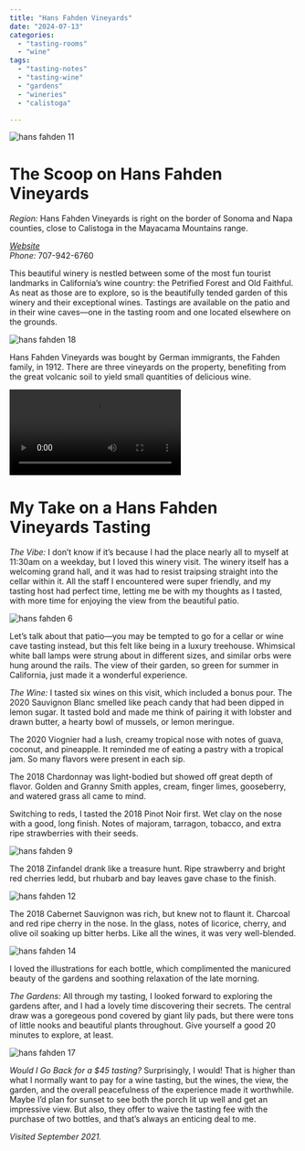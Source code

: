 ```yaml
---
title: "Hans Fahden Vineyards"
date: "2024-07-13"
categories:
  - "tasting-rooms"
  - "wine"
tags:
  - "tasting-notes"
  - "tasting-wine"
  - "gardens"
  - "wineries"
  - "calistoga"

---
```

![hans fahden 11](http://s3.amazonaws.com/thegourmez-wpmedia/2024/07/hans-fayden+(11).jpg)

# The Scoop on Hans Fahden Vineyards

*Region:* Hans Fahden Vineyards is right on the border of Sonoma and Napa counties, close to Calistoga in the Mayacama Mountains range.

[*Website*](https://www.hansfahden.com/)\
*Phone:* 707-942-6760

This beautiful winery is nestled between some of the most fun tourist landmarks in California’s wine country: the Petrified Forest and Old Faithful. As neat as those are to explore, so is the beautifully tended garden of this winery and their exceptional wines. Tastings are available on the patio and in their wine caves—one in the tasting room and one located elsewhere on the grounds.

![hans fahden 18](http://s3.amazonaws.com/thegourmez-wpmedia/2024/07/hans-fayden+(18).jpg)

Hans Fahden Vineyards was bought by German immigrants, the Fahden family, in 1912. There are three vineyards on the property, benefiting from the great volcanic soil to yield small quantities of delicious wine.

<video src="http://s3.amazonaws.com/thegourmez-wpmedia/2024/07/hans-fayden+(2).mp4" controls></video>

# My Take on a Hans Fahden Vineyards Tasting

*The Vibe:* I don’t know if it’s because I had the place nearly all to myself at 11:30am on a weekday, but I loved this winery visit. The winery itself has a welcoming grand hall, and it was had to resist traipsing straight into the cellar within it. All the staff I encountered were super friendly, and my tasting host had perfect time, letting me be with my thoughts as I tasted, with more time for enjoying the view from the beautiful patio.

![hans fahden 6](http://s3.amazonaws.com/thegourmez-wpmedia/2024/07/hans-fayden+(6).jpg)

Let’s talk about that patio—you may be tempted to go for a cellar or wine cave tasting instead, but this felt like being in a luxury treehouse. Whimsical white ball lamps were strung about in different sizes, and similar orbs were hung around the rails. The view of their garden, so green for summer in California, just made it a wonderful experience.

*The Wine:* I tasted six wines on this visit, which included a bonus pour. The 2020 Sauvignon Blanc smelled like peach candy that had been dipped in lemon sugar. It tasted bold and made me think of pairing it with lobster and drawn butter, a hearty bowl of mussels, or lemon meringue.

The 2020 Viognier had a lush, creamy tropical nose with notes of guava, coconut, and pineapple. It reminded me of eating a pastry with a tropical jam. So many flavors were present in each sip.

The 2018 Chardonnay was light-bodied but showed off great depth of flavor. Golden and Granny Smith apples, cream, finger limes, gooseberry, and watered grass all came to mind.

Switching to reds, I tasted the 2018 Pinot Noir first. Wet clay on the nose with a good, long finish. Notes of majoram, tarragon, tobacco, and extra ripe strawberries with their seeds.

![hans fahden 9](http://s3.amazonaws.com/thegourmez-wpmedia/2024/07/hans-fayden+(9).jpg)

The 2018 Zinfandel drank like a treasure hunt. Ripe strawberry and bright red cherries ledd, but rhubarb and bay leaves gave chase to the finish.

![hans fahden 12](http://s3.amazonaws.com/thegourmez-wpmedia/2024/07/hans-fayden+(12).jpg)

The 2018 Cabernet Sauvignon was rich, but knew not to flaunt it. Charcoal and red ripe cherry in the nose. In the glass, notes of licorice, cherry, and olive oil soaking up bitter herbs. Like all the wines, it was very well-blended.

![hans fahden 14](http://s3.amazonaws.com/thegourmez-wpmedia/2024/07/hans-fayden+(14).jpg)

I loved the illustrations for each bottle, which complimented the manicured beauty of the gardens and soothing relaxation of the late morning.

*The Gardens:* All through my tasting, I looked forward to exploring the gardens after, and I had a lovely time discovering their secrets. The central draw was a goregeous pond covered by giant lily pads, but there were tons of little nooks and beautiful plants throughout. Give yourself a good 20 minutes to explore, at least.

![hans fahden 17](http://s3.amazonaws.com/thegourmez-wpmedia/2024/07/hans-fayden+(17).jpg)

*Would I Go Back for a $45 tasting?* Surprisingly, I would! That is higher than what I normally want to pay for a wine tasting, but the wines, the view, the garden, and the overall peacefulness of the experience made it worthwhile. Maybe I’d plan for sunset to see both the porch lit up well and get an impressive view. But also, they offer to waive the tasting fee with the purchase of two bottles, and that’s always an enticing deal to me.

*Visited September 2021.*
